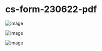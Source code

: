 # cs-form-230622-pdf

![image](https://github.com/winofsql/cs-form-230622-pdf/assets/1501327/da80ca2c-692d-4628-b066-ccf0ddbf1b0e)

![image](https://github.com/winofsql/cs-form-230622-pdf/assets/1501327/203be2a9-9d26-4546-a923-6bead8c0f02f)

![image](https://github.com/winofsql/cs-form-230622-pdf/assets/1501327/aae16143-bc4c-457a-9d03-90f0e6659992)
